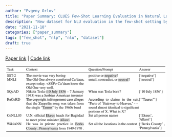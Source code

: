 ```yaml
---
author: "Evgeny Orlov"
title: "Paper Summary: CLUES Few-Shot Learning Evaluation in Natural Language Understanding"
description: "New dataset for NLU evaluation in the few-shot setting by Microsoft Research"
date: "2021-11-18"
categories: ["paper_summary"]
tags: ["few_shot", "nlp", "nlu", "dataset"]
draft: true
---
```


[Paper link](https://arxiv.org/abs/2111.02570) | [Code link](https://github.com/microsoft/CLUES)

![Examples](images/clues_examples.png)